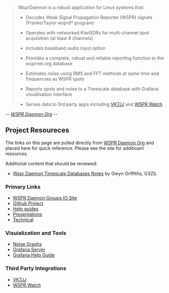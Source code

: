 >WsprDaemon is a robust application for Linux systems that:
>
>- Decodes Weak Signal Propagation Reporter (WSPR) signals (Franke/Taylor wsprd* program)
>
>- Operates with networked KiwiSDRs for multi-channel spot acquisition (at least 8 channels)
>
>- Includes baseband audio input option
>
>- Provides a complete, robust and reliable reporting function to the wsprnet.org database
>
>- Estimates noise using RMS and FFT methods at same time and frequencies as WSPR spots
>
>- Reports spots and noise to a Timescale database with Grafana visualisation interface
>
>- Serves data to 3rd party apps including [VK7JJ][] and [WSPR Watch][]

<cite>-- [WSPR Daemon Org][] --</cite>

## Project Resoureces

The links on this page are pulled directly from [WSPR Daemon Org][] and placed
here for quick reference. Please see the site for additioanl resources.

Additional content that should be reviewed:

- [Wspr Daemon Timescale Databases Notes][] by Gwyn Griffiths, G3ZIL

### Primary Links

* [WSPR Daemon Groups IO Site][]
* [Github Project][]
* [Help guides][]
* [Presentations][]
* [Technical][]

### Visuialization and Tools

* [Noise Graphs][]
* [Grafana Server][]
* [Grafana Help Guide][]

### Third Party Integrations

* [VK7JJ][]
* [WSPR Watch][]


[WsprDaemon]: http://wsprdaemon.org/index.html
[WSPR Daemon Org]: http://wsprdaemon.org/
[WSPR Daemon Groups IO Site]: https://groups.io/g/wsprdaemon/topics
[Github Project]: https://github.com/rrobinett/wsprdaemon
[Help guides]: http://wsprdaemon.org/help.html
[Presentations]: http://wsprdaemon.org/presentations.html
[Technical]: http://wsprdaemon.org/technical.html
[VK7JJ]: http://wsprd.vk7jj.com/
[WSPR Watch]: https://apps.apple.com/us/app/wspr-watch/id532487317
[Noise Graphs]: http://wsprdaemon.org/graphs/index.html
[Grafana Server]: http://logs.wsprdaemon.org:3000/?orgId=2
[Grafana Help Guide]: http://wsprdaemon.org/ewExternalFiles/Setting_up_Timescale_Grafana_dashboards_V2-2.pdf
[Wspr Daemon Timescale Databases Notes]: https://groups.io/g/wsprdaemon/message/53